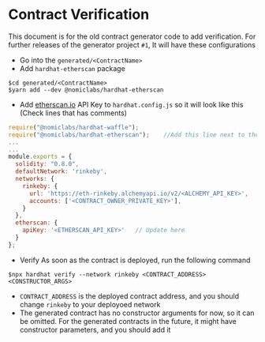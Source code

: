 # Contract Verification

This document is for the old contract generator code to add verification.
For further releases of the generator project `#1`,  It will have these configurations


- Go into the `generated/<ContractName>`
- Add `hardhat-etherscan` package

```shell
$cd generated/<ContractName>
$yarn add --dev @nomiclabs/hardhat-etherscan
```  

- Add [etherscan.io](etherscan.io) API Key to `hardhat.config.js` so it will look like this (Check lines that has comments)


```javascript
require("@nomiclabs/hardhat-waffle");
require("@nomiclabs/hardhat-etherscan");    //Add this line next to the first import
...
...
module.exports = {
  solidity: "0.8.0",
  defaultNetwork: 'rinkeby',
  networks: {
    rinkeby: {
      url: 'https://eth-rinkeby.alchemyapi.io/v2/<ALCHEMY_API_KEY>',
      accounts: ['<CONTRACT_OWNER_PRIVATE_KEY>'],
    }
  },
  etherscan: {
    apiKey: '<ETHERSCAN_API_KEY>'   // Update here
  }
};
```

- Verify
As soon as the contract is deployed, run the following command
```shell
$npx hardhat verify --network rinkeby <CONTRACT_ADDRESS> <CONSTRUCTOR_ARGS>
```

  - `CONTRACT_ADDRESS` is the deployed contract address, and you should change `rinkeby` to your deployoed network
  - The generated contract has no constructor arguments for now, so it can be omitted. For the generated contracts in the future, it might have constructor parameters, and you should add it 

